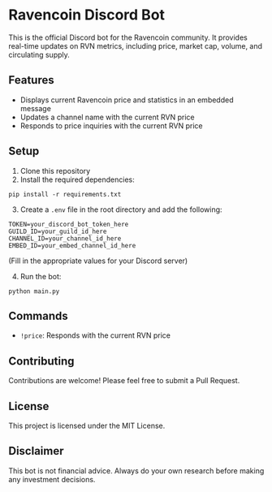# Ravencoin Discord Bot

This is the official Discord bot for the Ravencoin community. It provides real-time updates on RVN metrics, including price, market cap, volume, and circulating supply.

## Features

- Displays current Ravencoin price and statistics in an embedded message
- Updates a channel name with the current RVN price
- Responds to price inquiries with the current RVN price

## Setup

1. Clone this repository
2. Install the required dependencies:
```
pip install -r requirements.txt
```
3. Create a `.env` file in the root directory and add the following:
```
TOKEN=your_discord_bot_token_here
GUILD_ID=your_guild_id_here
CHANNEL_ID=your_channel_id_here
EMBED_ID=your_embed_channel_id_here
```
(Fill in the appropriate values for your Discord server)

4. Run the bot:
```
python main.py
```
## Commands

- `!price`: Responds with the current RVN price

## Contributing

Contributions are welcome! Please feel free to submit a Pull Request.

## License

This project is licensed under the MIT License.

## Disclaimer

This bot is not financial advice. Always do your own research before making any investment decisions.

